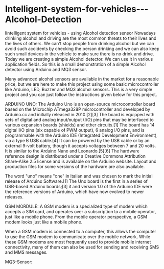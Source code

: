 # Intelligent-system-for-vehicles---Alcohol-Detection
Iintelligent system for vehicles - using Alcohol detection sensor
Nowadays drinking alcohol and driving are the most common threats to their lives and the lives of others. We can’t stop people from drinking alcohol but we can avoid such accidents by checking the person drinking and we can also keep such small devices in the vehicle to make sure there is no drink and drive. Today we are creating a simple Alcohol detector. We can use it in various application fields. So this is a small demonstration of a simple Alcohol detector using Arduino and MQ3 sensor. 

Many advanced alcohol sensors are available in the market for a reasonable price, but we are here to make this project using some basic microcontroller like Arduino, LED, Buzzer and MQ3 alcohol sensors. This is a very simple project and you can just follow the instructions given below for this project.

ARDUINO UNO:
The Arduino Uno is an open-source microcontroller board based on the Microchip ATmega328P microcontroller and developed by Arduino.cc and initially released in 2010.[2][3] The board is equipped with sets of digital and analog input/output (I/O) pins that may be interfaced to various expansion boards (shields) and other circuits.[1] The board has 14 digital I/O pins (six capable of PWM output), 6 analog I/O pins, and is programmable with the Arduino IDE (Integrated Development Environment), via a type B USB cable.[4] It can be powered by the USB cable or by an external 9-volt battery, though it accepts voltages between 7 and 20 volts. It is similar to the Arduino Nano and Leonardo.[5][6] The hardware reference design is distributed under a Creative Commons Attribution Share-Alike 2.5 license and is available on the Arduino website. Layout and production files for some versions of the hardware are also available.

The word "uno" means "one" in Italian and was chosen to mark the initial release of Arduino Software.[1] The Uno board is the first in a series of USB-based Arduino boards;[3] it and version 1.0 of the Arduino IDE were the reference versions of Arduino, which have now evolved to newer releases.

GSM MORDULE:
A GSM modem is a specialized type of modem which accepts a SIM card, and operates over a subscription to a mobile operator, just like a mobile phone. From the mobile operator perspective, a GSM modem looks just like a mobile phone.

When a GSM modem is connected to a computer, this allows the computer to use the GSM modem to communicate over the mobile network.  While these GSM modems are most frequently used to provide mobile internet connectivity, many of them can also be used for sending and receiving SMS and MMS messages.

MQ3-Sensor:


